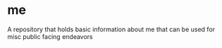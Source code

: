 # me
A repository that holds basic information about me that can be used for misc public facing endeavors 
